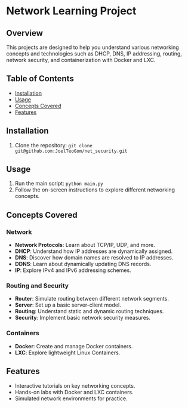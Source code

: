 # Network Learning Project

## Overview
This projects are designed to help you understand various networking concepts and technologies such as DHCP, DNS, IP addressing, routing, network security, and containerization with Docker and LXC.

## Table of Contents
- [Installation](#installation)
- [Usage](#usage)
- [Concepts Covered](#concepts-covered)
- [Features](#features)


## Installation
1. Clone the repository: `git clone git@github.com:JoelTeoGom/net_security.git`


## Usage
1. Run the main script: `python main.py`
2. Follow the on-screen instructions to explore different networking concepts.

## Concepts Covered

### Network
- **Network Protocols**: Learn about TCP/IP, UDP, and more.
- **DHCP**: Understand how IP addresses are dynamically assigned.
- **DNS**: Discover how domain names are resolved to IP addresses.
- **DDNS**: Learn about dynamically updating DNS records.
- **IP**: Explore IPv4 and IPv6 addressing schemes.

### Routing and Security
- **Router**: Simulate routing between different network segments.
- **Server**: Set up a basic server-client model.
- **Routing**: Understand static and dynamic routing techniques.
- **Security**: Implement basic network security measures.

### Containers
- **Docker**: Create and manage Docker containers.
- **LXC**: Explore lightweight Linux Containers.

## Features
- Interactive tutorials on key networking concepts.
- Hands-on labs with Docker and LXC containers.
- Simulated network environments for practice.


